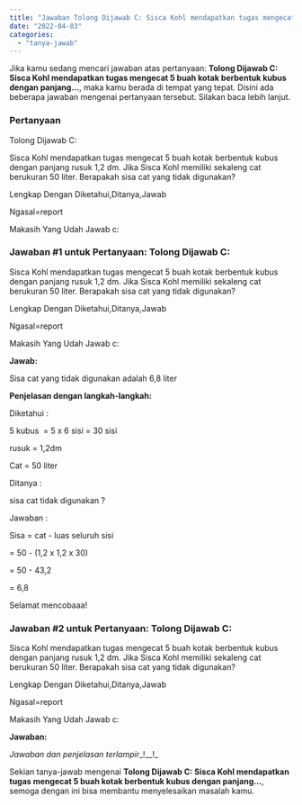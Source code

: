 ```yaml
---
title: "Jawaban Tolong Dijawab C: Sisca Kohl mendapatkan tugas mengecat 5 buah kotak berbentuk kubus dengan panjang..."
date: "2022-04-03"
categories: 
  - "tanya-jawab"
---
```


Jika kamu sedang mencari jawaban atas pertanyaan: **Tolong Dijawab C: Sisca Kohl mendapatkan tugas mengecat 5 buah kotak berbentuk kubus dengan panjang...**, maka kamu berada di tempat yang tepat. Disini ada beberapa jawaban mengenai pertanyaan tersebut. Silakan baca lebih lanjut.

### Pertanyaan

Tolong Dijawab C:  
  
Sisca Kohl mendapatkan tugas mengecat 5 buah kotak berbentuk kubus dengan panjang rusuk 1,2 dm. Jika Sisca Kohl memiliki sekaleng cat berukuran 50 liter. Berapakah sisa cat yang tidak digunakan?  
  
Lengkap Dengan Diketahui,Ditanya,Jawab  
  
Ngasal=report  
  
Makasih Yang Udah Jawab c:​

### Jawaban #1 untuk Pertanyaan: Tolong Dijawab C:  
  
Sisca Kohl mendapatkan tugas mengecat 5 buah kotak berbentuk kubus dengan panjang rusuk 1,2 dm. Jika Sisca Kohl memiliki sekaleng cat berukuran 50 liter. Berapakah sisa cat yang tidak digunakan?  
  
Lengkap Dengan Diketahui,Ditanya,Jawab  
  
Ngasal=report  
  
Makasih Yang Udah Jawab c:​

**Jawab:**

Sisa cat yang tidak digunakan adalah 6,8 liter

**Penjelasan dengan langkah-langkah:**

Diketahui :

5 kubus  = 5 x 6 sisi = 30 sisi

rusuk = 1,2dm

Cat = 50 liter

Ditanya :

sisa cat tidak digunakan ?

Jawaban :

Sisa = cat - luas seluruh sisi

\= 50 - (1,2 x 1,2 x 30)

\= 50 - 43,2

\= 6,8

Selamat mencobaaa!

### Jawaban #2 untuk Pertanyaan: Tolong Dijawab C:  
  
Sisca Kohl mendapatkan tugas mengecat 5 buah kotak berbentuk kubus dengan panjang rusuk 1,2 dm. Jika Sisca Kohl memiliki sekaleng cat berukuran 50 liter. Berapakah sisa cat yang tidak digunakan?  
  
Lengkap Dengan Diketahui,Ditanya,Jawab  
  
Ngasal=report  
  
Makasih Yang Udah Jawab c:​

**Jawaban:**

_Jawaban_ _dan_ _penjelasan_ _terlampir__!__!_

Sekian tanya-jawab mengenai **Tolong Dijawab C: Sisca Kohl mendapatkan tugas mengecat 5 buah kotak berbentuk kubus dengan panjang...**, semoga dengan ini bisa membantu menyelesaikan masalah kamu.

